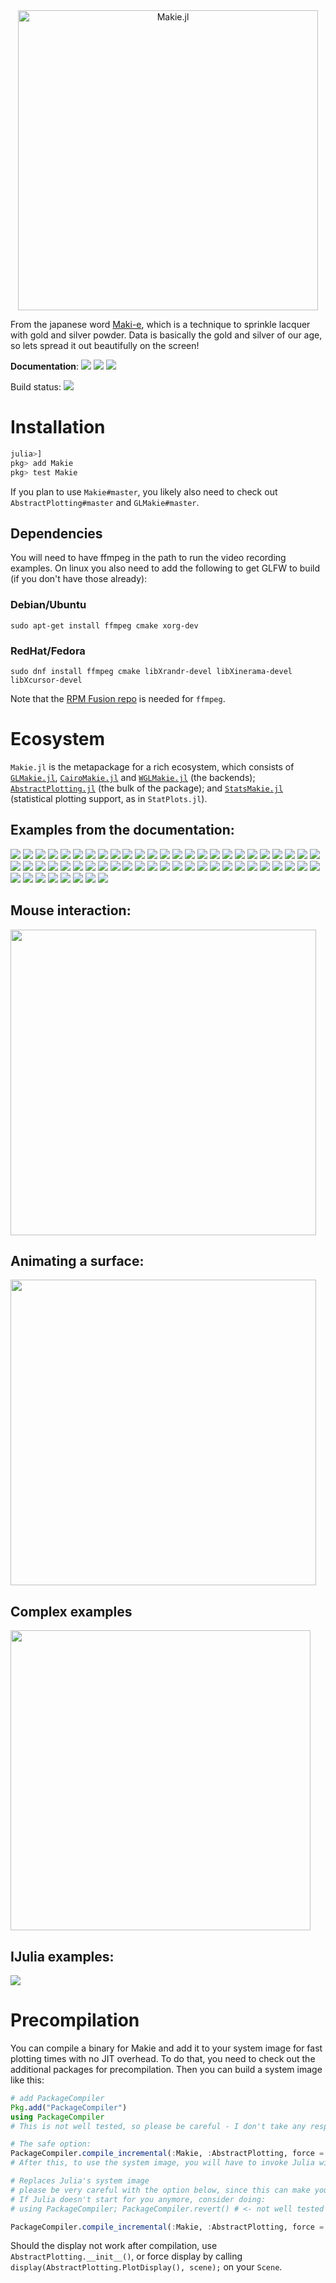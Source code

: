 <div align="center">
<img src="https://raw.githubusercontent.com/JuliaPlots/Makie.jl/sd/abstract/docs/src/assets/logo.png" alt="Makie.jl" width="480">
</div>



From the japanese word [Maki-e](https://en.wikipedia.org/wiki/Maki-e), which is a technique to sprinkle lacquer with gold and silver powder.
Data is basically the gold and silver of our age, so lets spread it out beautifully on the screen!

**Documentation**: [![][docs-old-img]][docs-old-url] [![][docs-stable-img]][docs-stable-url] [![][docs-master-img]][docs-master-url]

Build status: [![][gitlab-img]][gitlab-url]

[gitlab-img]: https://gitlab.com/JuliaGPU/Makie.jl/badges/master/pipeline.svg
[gitlab-url]: https://gitlab.com/JuliaGPU/Makie.jl/pipelines
[docs-old-img]:    https://img.shields.io/badge/docs-old-lightgrey.svg
[docs-old-url]:    http://makie.juliaplots.org/stable/
[docs-stable-img]: https://img.shields.io/badge/docs-stable-blue.svg
[docs-stable-url]: http://juliaplots.org/MakieGallery.jl/stable/
[docs-master-img]: https://img.shields.io/badge/docs-master-blue.svg
[docs-master-url]: http://juliaplots.org/MakieGallery.jl/stable/


# Installation

```julia
julia>]
pkg> add Makie
pkg> test Makie
```

If you plan to use `Makie#master`, you likely also need to check out `AbstractPlotting#master` and `GLMakie#master`.

## Dependencies
You will need to have ffmpeg in the path to run the video recording examples.
On linux you also need to add the following to get GLFW to build (if you don't have those already):

### Debian/Ubuntu
```
sudo apt-get install ffmpeg cmake xorg-dev
```

### RedHat/Fedora
```
sudo dnf install ffmpeg cmake libXrandr-devel libXinerama-devel libXcursor-devel
```
Note that the [RPM Fusion repo](https://rpmfusion.org/) is needed for `ffmpeg`.

# Ecosystem

`Makie.jl` is the metapackage for a rich ecosystem, which consists of [`GLMakie.jl`](https://github.com/JuliaPlots/GLMakie.jl), [`CairoMakie.jl`](https://github.com/JuliaPlots/CairoMakie.jl) and [`WGLMakie.jl`](https://github.com/JuliaPlots/WGLMakie.jl) (the backends); [`AbstractPlotting.jl`](https://github.com/JuliaPlots/AbstractPlotting.jl) (the bulk of the package); and [`StatsMakie.jl`](https://github.com/JuliaPlots/StatsMakie.jl) (statistical plotting support, as in `StatPlots.jl`).

## Examples from the documentation: 

[![](http://makie.juliaplots.org/stable/media/thumb-3d_contour_with_2d_contour_slices.jpg)](http://makie.juliaplots.org/stable/examples-volume.html#3D-Contour-with-2D-contour-slices-1)
[![](http://makie.juliaplots.org/stable/media/thumb-animated_scatter.jpg)](http://makie.juliaplots.org/stable/examples-scatter.html#Animated-Scatter-1)
[![](http://makie.juliaplots.org/stable/media/thumb-animated_surface_and_wireframe.jpg)](http://makie.juliaplots.org/stable/examples-surface.html#Animated-surface-and-wireframe-1)
[![](http://makie.juliaplots.org/stable/media/thumb-arrows_3d.jpg)](http://makie.juliaplots.org/stable/examples-arrows.html#Arrows-3D-1)
[![](http://makie.juliaplots.org/stable/media/thumb-arrows_on_sphere.jpg)](http://makie.juliaplots.org/stable/examples-surface.html#Arrows-on-Sphere-1)
[![](http://makie.juliaplots.org/stable/media/thumb-axis___surface.jpg)](http://makie.juliaplots.org/stable/examples-surface.html#Axis-+-Surface-1)
[![](http://makie.juliaplots.org/stable/media/thumb-barplot_1.jpg)](http://makie.juliaplots.org/stable/examples-barplot.html#barplot-1)
[![](http://makie.juliaplots.org/stable/media/thumb-colored_mesh.jpg)](http://makie.juliaplots.org/stable/examples-mesh.html#Colored-Mesh-1)
[![](http://makie.juliaplots.org/stable/media/thumb-colored_triangle.jpg)](http://makie.juliaplots.org/stable/examples-mesh.html#colored-triangle-1)
[![](http://makie.juliaplots.org/stable/media/thumb-colormaps.jpg)](http://makie.juliaplots.org/stable/examples-image.html#colormaps-1)
[![](http://makie.juliaplots.org/stable/media/thumb-connected_sphere.jpg)](http://makie.juliaplots.org/stable/examples-scatter.html#Connected-Sphere-1)
[![](http://makie.juliaplots.org/stable/media/thumb-contour_1.jpg)](http://makie.juliaplots.org/stable/examples-contour.html#contour-1)
[![](http://makie.juliaplots.org/stable/media/thumb-contour_function.jpg)](http://makie.juliaplots.org/stable/examples-contour.html#Contour-Function-1)
[![](http://makie.juliaplots.org/stable/media/thumb-fem_mesh_3d.jpg)](http://makie.juliaplots.org/stable/examples-mesh.html#FEM-mesh-3D-1)
[![](http://makie.juliaplots.org/stable/media/thumb-fem_polygon_2d.jpg)](http://makie.juliaplots.org/stable/examples-poly.html#FEM-polygon-2D-1)
[![](http://makie.juliaplots.org/stable/media/thumb-fluctuation_3d.jpg)](http://makie.juliaplots.org/stable/examples-meshscatter.html#Fluctuation-3D-1)
[![](http://makie.juliaplots.org/stable/media/thumb-heatmap_1.jpg)](http://makie.juliaplots.org/stable/examples-heatmap.html#Heatmap-1)
[![](http://makie.juliaplots.org/stable/media/thumb-heatmap_interpolation.jpg)](http://makie.juliaplots.org/stable/examples-heatmap.html#heatmap-interpolation-1)
[![](http://makie.juliaplots.org/stable/media/thumb-image_1.jpg)](http://makie.juliaplots.org/stable/examples-image.html#image-1)
[![](http://makie.juliaplots.org/stable/media/thumb-image_on_surface_sphere.jpg)](http://makie.juliaplots.org/stable/examples-surface.html#Image-on-Surface-Sphere-1)
[![](http://makie.juliaplots.org/stable/media/thumb-image_scatter.jpg)](http://makie.juliaplots.org/stable/examples-scatter.html#image-scatter-1)
[![](http://makie.juliaplots.org/stable/media/thumb-interaction.jpg)](http://makie.juliaplots.org/stable/examples-scatter.html#Interaction-1)
[![](http://makie.juliaplots.org/stable/media/thumb-interaction_with_mouse.jpg)](http://makie.juliaplots.org/stable/examples-scatter.html#Interaction-with-Mouse-1)
[![](http://makie.juliaplots.org/stable/media/thumb-line_function.jpg)](http://makie.juliaplots.org/stable/examples-lines.html#Line-Function-1)
[![](http://makie.juliaplots.org/stable/media/thumb-line_gif.jpg)](http://makie.juliaplots.org/stable/examples-lines.html#Line-GIF-1)
[![](http://makie.juliaplots.org/stable/media/thumb-load_mesh.jpg)](http://makie.juliaplots.org/stable/examples-mesh.html#Load-Mesh-1)
[![](http://makie.juliaplots.org/stable/media/thumb-marker_offset.jpg)](http://makie.juliaplots.org/stable/examples-scatter.html#Marker-offset-1)
[![](http://makie.juliaplots.org/stable/media/thumb-marker_sizes.jpg)](http://makie.juliaplots.org/stable/examples-scatter.html#Marker-sizes-1)
[![](http://makie.juliaplots.org/stable/media/thumb-marker_sizes___marker_colors.jpg)](http://makie.juliaplots.org/stable/examples-scatter.html#Marker-sizes-+-Marker-colors-1)
[![](http://makie.juliaplots.org/stable/media/thumb-merged_color_mesh.jpg)](http://makie.juliaplots.org/stable/examples-mesh.html#Merged-color-Mesh-1)
[![](http://makie.juliaplots.org/stable/media/thumb-meshscatter_function.jpg)](http://makie.juliaplots.org/stable/examples-meshscatter.html#Meshscatter-Function-1)
[![](http://makie.juliaplots.org/stable/media/thumb-moire.jpg)](http://makie.juliaplots.org/stable/examples-linesegments.html#Moire-1)
[![](http://makie.juliaplots.org/stable/media/thumb-mouse_picking.jpg)](http://makie.juliaplots.org/stable/examples-scatter.html#Mouse-Picking-1)
[![](http://makie.juliaplots.org/stable/media/thumb-normals_of_a_cat.jpg)](http://makie.juliaplots.org/stable/examples-mesh.html#Normals-of-a-Cat-1)
[![](http://makie.juliaplots.org/stable/media/thumb-polygons.jpg)](http://makie.juliaplots.org/stable/examples-linesegments.html#Polygons-1)
[![](http://makie.juliaplots.org/stable/media/thumb-pong.jpg)](http://makie.juliaplots.org/stable/examples-scatter.html#pong-1)
[![](http://makie.juliaplots.org/stable/media/thumb-quiver_1.jpg)](http://makie.juliaplots.org/stable/examples-arrows.html#quiver-1)
[![](http://makie.juliaplots.org/stable/media/thumb-record_video.jpg)](http://makie.juliaplots.org/stable/examples-meshscatter.html#Record-Video-1)
[![](http://makie.juliaplots.org/stable/media/thumb-scatter_1.jpg)](http://makie.juliaplots.org/stable/examples-scatter.html#scatter-1)
[![](http://makie.juliaplots.org/stable/media/thumb-scatter_colormap.jpg)](http://makie.juliaplots.org/stable/examples-scatter.html#scatter-colormap-1)
[![](http://makie.juliaplots.org/stable/media/thumb-simple_meshscatter.jpg)](http://makie.juliaplots.org/stable/examples-meshscatter.html#Simple-meshscatter-1)
[![](http://makie.juliaplots.org/stable/media/thumb-sphere_mesh.jpg)](http://makie.juliaplots.org/stable/examples-mesh.html#Sphere-Mesh-1)
[![](http://makie.juliaplots.org/stable/media/thumb-subscenes.jpg)](http://makie.juliaplots.org/stable/examples-scatter.html#Subscenes-1)
[![](http://makie.juliaplots.org/stable/media/thumb-surface_1.jpg)](http://makie.juliaplots.org/stable/examples-surface.html#Surface-1)
[![](http://makie.juliaplots.org/stable/media/thumb-surface_with_image.jpg)](http://makie.juliaplots.org/stable/examples-surface.html#Surface-with-image-1)
[![](http://makie.juliaplots.org/stable/media/thumb-surface___contour3d.jpg)](http://makie.juliaplots.org/stable/examples-surface.html#surface-+-contour3d-1)
[![](http://makie.juliaplots.org/stable/media/thumb-test_heatmap___image_overlap.jpg)](http://makie.juliaplots.org/stable/examples-heatmap.html#Test-heatmap-+-image-overlap-1)
[![](http://makie.juliaplots.org/stable/media/thumb-textured_mesh.jpg)](http://makie.juliaplots.org/stable/examples-mesh.html#Textured-Mesh-1)
[![](http://makie.juliaplots.org/stable/media/thumb-text_annotation.jpg)](http://makie.juliaplots.org/stable/examples-text.html#Text-Annotation-1)
[![](http://makie.juliaplots.org/stable/media/thumb-text_rotation.jpg)](http://makie.juliaplots.org/stable/examples-text.html#Text-rotation-1)
[![](http://makie.juliaplots.org/stable/media/thumb-travelling_wave.jpg)](http://makie.juliaplots.org/stable/examples-lines.html#Travelling-wave-1)
[![](http://makie.juliaplots.org/stable/media/thumb-type_recipe_for_molecule_simulation.jpg)](http://makie.juliaplots.org/stable/examples-meshscatter.html#Type-recipe-for-molecule-simulation-1)
[![](http://makie.juliaplots.org/stable/media/thumb-unicode_marker.jpg)](http://makie.juliaplots.org/stable/examples-scatter.html#Unicode-Marker-1)
[![](http://makie.juliaplots.org/stable/media/thumb-viridis_meshscatter.jpg)](http://makie.juliaplots.org/stable/examples-scatter.html#Viridis-meshscatter-1)
[![](http://makie.juliaplots.org/stable/media/thumb-viridis_scatter.jpg)](http://makie.juliaplots.org/stable/examples-scatter.html#Viridis-scatter-1)
[![](http://makie.juliaplots.org/stable/media/thumb-volume_function.jpg)](http://makie.juliaplots.org/stable/examples-volume.html#Volume-Function-1)
[![](http://makie.juliaplots.org/stable/media/thumb-wireframe_of_a_mesh.jpg)](http://makie.juliaplots.org/stable/examples-mesh.html#Wireframe-of-a-Mesh-1)
[![](http://makie.juliaplots.org/stable/media/thumb-wireframe_of_a_surface.jpg)](http://makie.juliaplots.org/stable/examples-surface.html#Wireframe-of-a-Surface-1)


## Mouse interaction:

[<img src="https://user-images.githubusercontent.com/1010467/31519651-5992ca62-afa3-11e7-8b10-b66e6d6bee42.png" width="489">](https://vimeo.com/237204560 "Mouse Interaction")

## Animating a surface:

[<img src="https://user-images.githubusercontent.com/1010467/31519521-fd67907e-afa2-11e7-8c43-5f125780ae26.png" width="489">](https://vimeo.com/237284958 "Surface Plot")


## Complex examples
<a href="https://github.com/JuliaPlots/Makie.jl/blob/master/examples/bigdata.jl#L2"><img src="https://user-images.githubusercontent.com/1010467/48002153-fc15a680-e10a-11e8-812d-a5d717c47288.gif" width="480"/></a>

## IJulia examples:

[![](https://user-images.githubusercontent.com/1010467/32204865-33482ddc-bdec-11e7-9693-b94d999187dc.png)](https://gist.github.com/SimonDanisch/8f5489cffaf6b89c9a3712ba3eb12a84)


# Precompilation

You can compile a binary for Makie and add it to your system image for fast plotting times with no JIT overhead.
To do that, you need to check out the additional packages for precompilation.
Then you can build a system image like this:

```julia
# add PackageCompiler
Pkg.add("PackageCompiler")
using PackageCompiler
# This is not well tested, so please be careful - I don't take any responsibilities for a messed up Julia install.

# The safe option:
PackageCompiler.compile_incremental(:Makie, :AbstractPlotting, force = false) # can take around ~20 minutes
# After this, to use the system image, you will have to invoke Julia with the sysimg that PackageCompiler provides.

# Replaces Julia's system image
# please be very careful with the option below, since this can make your Julia stop working.
# If Julia doesn't start for you anymore, consider doing:
# using PackageCompiler; PackageCompiler.revert() # <- not well tested

PackageCompiler.compile_incremental(:Makie, :AbstractPlotting, force = true)
```
Should the display not work after compilation, use `AbstractPlotting.__init__()`, or force display by calling `display(AbstractPlotting.PlotDisplay(), scene);` on your `Scene`. 
